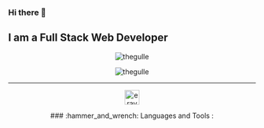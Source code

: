 ### Hi there 👋
## I am a Full Stack Web Developer


<p align="center">
<img src="https://github-readme-stats.vercel.app/api/top-langs/?username=thegulle&layout=compact&theme=radical" alt="thegulle" />
</p>

<p align="center">
<img src="https://github-readme-stats.vercel.app/api?username=thegulle&show_icons=true&theme=radical" alt="thegulle" />
</p>

<hr />

<p align="center">
<a href="https://www.linkedin.com/in/eraygulle/" target="blank">
  <img align="center" src="https://cdn.jsdelivr.net/npm/simple-icons@3.0.1/icons/linkedin.svg" alt="eraygulle" height="30" width="30" />
  </a>
</p>

<p align="center">
### :hammer_and_wrench: Languages and Tools :  
</p>
